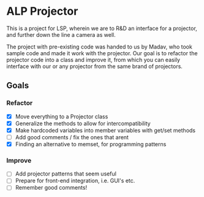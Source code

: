 # ALP Projector
This is a project for LSP, wherein we are to R&D an interface for a projector, and further down the line a camera as well.

The project with pre-existing code was handed to us by Madav, who took sample code and made it work with the projector. Our goal is to refactor the projector code into a class and improve it, from which you can easily interface with our or any projector from the same brand of projectors.

## Goals
### Refactor
- [x] Move everything to a Projector class
- [x] Generalize the methods to allow for intercompatibility
- [x] Make hardcoded variables into member variables with get/set methods
- [ ] Add good comments / fix the ones that arent
- [x] Finding an alternative to memset, for programming patterns

### Improve
- [ ] Add projector patterns that seem useful
- [ ] Prepare for front-end integration, i.e. GUI's etc.
- [ ] Remember good comments!